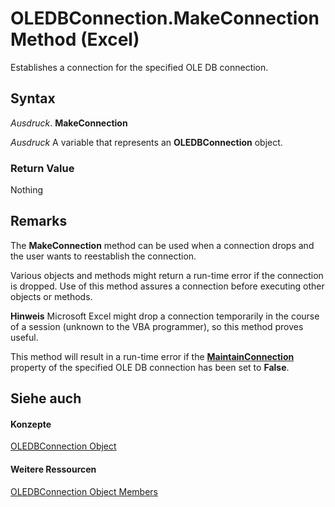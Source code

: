 
# OLEDBConnection.MakeConnection Method (Excel)

Establishes a connection for the specified OLE DB connection.


## Syntax

 _Ausdruck_. **MakeConnection**

 _Ausdruck_ A variable that represents an **OLEDBConnection** object.


### Return Value

Nothing


## Remarks

The  **MakeConnection** method can be used when a connection drops and the user wants to reestablish the connection.

Various objects and methods might return a run-time error if the connection is dropped. Use of this method assures a connection before executing other objects or methods.




 **Hinweis**  Microsoft Excel might drop a connection temporarily in the course of a session (unknown to the VBA programmer), so this method proves useful.

This method will result in a run-time error if the  **[MaintainConnection](ce913d74-d86d-006c-4def-da04a8c630b6.md)** property of the specified OLE DB connection has been set to **False**.


## Siehe auch


#### Konzepte


[OLEDBConnection Object](f246e544-9854-8e71-a7f7-dec57dd725e4.md)
#### Weitere Ressourcen


[OLEDBConnection Object Members](http://msdn.microsoft.com/library/2f1a2f81-ee3a-1b60-8dc3-87818e1790c1%28Office.15%29.aspx)